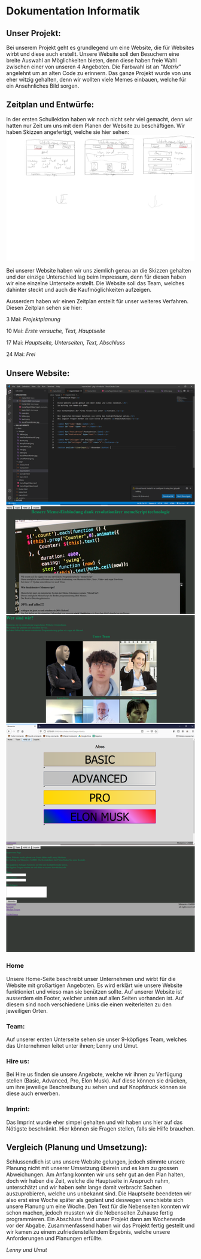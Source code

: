 
# Dokumentation Informatik

## Unser Projekt: 

Bei unserem Projekt geht es grundlegend um eine Website, die für Websites wirbt und diese auch erstellt. Unsere Website soll den Besuchern eine breite Auswahl an Möglichkeiten bieten, denn diese haben freie Wahl zwischen einer von unseren 4 Angeboten. Die Farbwahl ist an "*Matrix*" angelehnt um an alten Code zu erinnern. Das ganze Projekt wurde von uns eher witzig gehalten, denn wir wollten viele Memes einbauen, welche für ein Ansehnliches Bild sorgen.

## Zeitplan und Entwürfe:

In der ersten Schullektion haben wir noch nicht sehr viel gemacht, denn wir hatten nur Zeit um uns mit dem Planen der Website zu beschäftigen. Wir haben Skizzen angefertigt, welche sie hier sehen:
![ ](screenshots/infWebsite.png)

Bei unserer Website haben wir uns ziemlich genau an die Skizzen gehalten und der einzige Unterschied lag beim Impressum, denn für diesen haben wir eine einzelne Unterseite erstellt. Die Website soll das Team, welches dahinter steckt und auch die Kaufmöglichkeiten aufzeigen.

Ausserdem haben wir einen Zeitplan erstellt für unser weiteres Verfahren. Diesen Zeitplan sehen sie hier:

3 Mai: *Projektplanung*

10 Mai: *Erste versuche, Text, Hauptseite*

17 Mai: *Hauptseite, Unterseiten, Text, Abschluss*

24 Mai: *Frei*

## Unsere Website:
![ ](screenshots/infScreenshot1.PNG)
![ ](screenshots/infScreenshot2.PNG)
![ ](screenshots/infScreenshot3.PNG)
![ ](screenshots/infScreenshot4.PNG)
![ ](screenshots/infScreenshot5.PNG)

### Home
Unsere Home-Seite beschreibt unser Unternehmen und wirbt für die Website mit großartigen Angeboten. Es wird erklärt wie unsere Website funktioniert und wieso man sie benützen sollte. Auf unserer Website ist ausserdem ein Footer, welcher unten auf allen Seiten vorhanden ist. Auf diesem sind noch verschiedene Links die einen weiterleiten zu den jeweiligen Orten.

### Team:
 Auf unserer ersten Unterseite sehen sie unser 9-köpfiges Team, welches das Unternehmen leitet unter ihnen; Lenny und Umut.

### Hire us:
 Bei Hire us finden sie unsere Angebote, welche wir ihnen zu Verfügung stellen (Basic, Advanced, Pro, Elon Musk). Auf diese können sie drücken, um ihre jeweilige Beschreibung zu sehen und auf Knopfdruck können sie diese auch erwerben.

### Imprint:
Das Imprint wurde eher simpel gehalten und wir haben uns hier auf das Nötigste beschränkt. Hier können sie Fragen stellen, falls sie Hilfe brauchen. 


## Vergleich (Planung und Umsetzung):

Schlussendlich ist uns unsere Website gelungen, jedoch stimmte unsere Planung nicht mit unserer Umsetzung überein und es kam zu grossen Abweichungen. Am Anfang konnten wir uns sehr gut an den Plan halten, doch wir haben die Zeit, welche die Hauptseite in Anspruch nahm, unterschätzt und wir haben sehr lange damit verbracht Sachen auszuprobieren, welche uns unbekannt sind. Die Hauptseite beendeten wir also erst eine Woche später als geplant und deswegen verschiebte sich unsere Planung um eine Woche. Den Text für die Nebenseiten konnten wir schon machen, jedoch mussten wir die Nebenseiten Zuhause fertig programmieren. Ein Abschluss fand unser Projekt dann am Wochenende vor der Abgabe. Zusammenfassend haben wir das Projekt fertig gestellt und wir kamen zu einem zufriedenstellendem Ergebnis, welche unsere Anforderungen und Planungen erfüllte.

*Lenny und Umut*